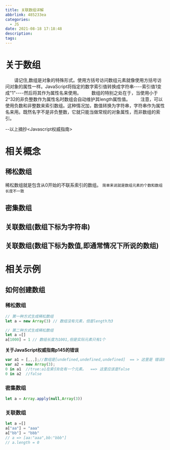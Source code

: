 ```yaml
---
title: 关联数组详解
abbrlink: 485233ea
categories:
  - JS
date: 2021-08-18 17:18:48
description:
tags:
---
```

# 关于数组
　　请记住,数组是对象的特殊形式。使用方括号访问数组元素就像使用方括号访问对象的属性一样。JavaScript将指定的数字索引值转换成字符串----索引值1变成"1"----然后将其作为属性名来使用。
　　数组的特别之处在于，当使用小于2^32的非负整数作为属性名时数组会自动维护其length属性值。
　　注意，可以使用负数和非整数来索引数组。这种情况加，数值转换为字符串，字符串作为属性名来用。既然名字不是非负整数，它就只能当做常规的对象属性，而非数组的索引。

--以上摘抄<Javascript权威指南>
<!-- more -->

# 相关概念

## 稀松数组
稀松数组就是包含从0开始的不联系索引的数组。
`简单来说就是数组元素的个数和数组长度不一致`

## 密集数组

## 关联数组(数组下标为字符串)

## 关联数组(数组下标为数值,即通常情况下所说的数组)

# 相关示例

## 如何创建数组

### 稀松数组
```js
// 第一种方式生成稀松数组
let a = new Array(3) // 数组没有元素，但是length为3

// 第二种方式生成稀松数组
let a =[]
a[1000] = 1 // 数组长度为1001,但是实际元素只有1个
```
**关于JavaScript权威指南p145的错误**
```js
var a1 = [,,,];//数组是[undefined,undefined,undefined]  == > 这里是 错误的，应该是都是empty
var a2 = new Array(3);
0 in a1  //true:a1在索引0处有一个元素。  ==> 这里应该是false
0 in a2  //false
```
### 密集数组
```js
let a = Array.apply(null,Array(3))
```
### 关联数组
```js
let a =[]
a["aa"] = "aaa"
a["bb"] = "bbb"
// a => [aa:"aaa",bb:"bbb"]
// a.length = 0
```

